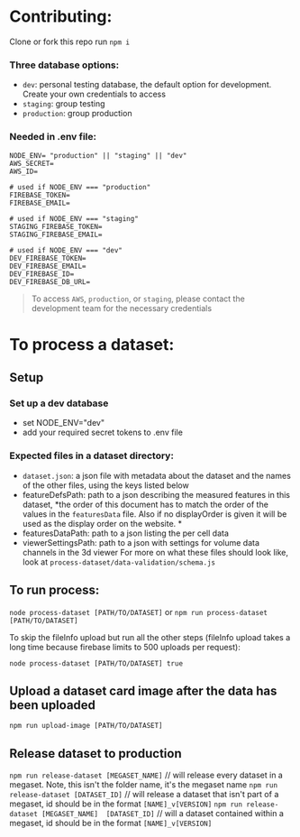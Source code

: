 # Contributing: 
Clone or fork this repo
run `npm i`

### Three database options:
- `dev`: personal testing database, the default option for development. Create your own credentials to access
- `staging`: group testing
- `production`: group production 

### Needed in .env file:
```
NODE_ENV= "production" || "staging" || "dev"
AWS_SECRET=
AWS_ID=

# used if NODE_ENV === "production"
FIREBASE_TOKEN=
FIREBASE_EMAIL=

# used if NODE_ENV === "staging"
STAGING_FIREBASE_TOKEN= 
STAGING_FIREBASE_EMAIL=

# used if NODE_ENV === "dev"
DEV_FIREBASE_TOKEN=
DEV_FIREBASE_EMAIL=
DEV_FIREBASE_ID=
DEV_FIREBASE_DB_URL=
```
> To access `AWS`, `production`, or `staging`, please contact the development team for the necessary credentials 

# To process a dataset:

## Setup
### Set up a dev database
- set NODE_ENV="dev"
- add your required secret tokens to .env file 

### Expected files in a dataset directory:
- `dataset.json`: a json file with metadata about the dataset and the names of the other files, using the keys listed below
- featureDefsPath: path to a json describing the measured features in this dataset, *the order of this document has to match the order of the values in the `featuresData` file. Also if no displayOrder is given it will be used as the display order on the website. *
- featuresDataPath: path to a json listing the per cell data
- viewerSettingsPath: path to a json with settings for volume data channels in the 3d viewer
For more on what these files should look like, look at `process-dataset/data-validation/schema.js`

## To run process:
`node process-dataset [PATH/TO/DATASET]`
or
`npm run process-dataset [PATH/TO/DATASET]`

To skip the fileInfo upload but run all the other steps (fileInfo upload takes a long time because firebase limits to 500 uploads per request):

`node process-dataset [PATH/TO/DATASET] true`

## Upload a dataset card image after the data has been uploaded
`npm run upload-image [PATH/TO/DATASET]`

## Release dataset to production
`npm run release-dataset [MEGASET_NAME]` // will release every dataset in a megaset. Note, this isn't the folder name, it's the megaset name
`npm run release-dataset [DATASET_ID]` // will release a dataset that isn't part of a megaset, id should be in the format `[NAME]_v[VERSION]`
`npm run release-dataset [MEGASET_NAME]  [DATASET_ID]` // will a dataset contained within a megaset, id should be in the format `[NAME]_v[VERSION]`

